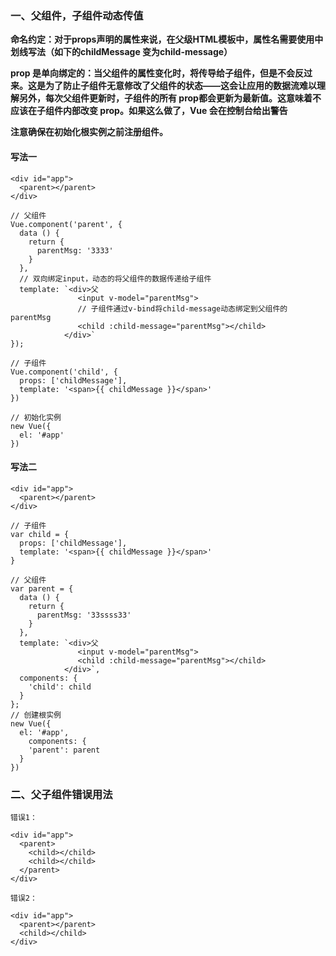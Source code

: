 ### 一、父组件，子组件动态传值

**命名约定：对于props声明的属性来说，在父级HTML模板中，属性名需要使用中划线写法（如下的childMessage 变为child-message）**

**prop 是单向绑定的：当父组件的属性变化时，将传导给子组件，但是不会反过来。这是为了防止子组件无意修改了父组件的状态——这会让应用的数据流难以理解另外，每次父组件更新时，子组件的所有 prop都会更新为最新值。这意味着不应该在子组件内部改变 prop。如果这么做了，Vue 会在控制台给出警告**

**注意确保在初始化根实例之前注册组件。**

#### 写法一

```
<div id="app">
  <parent></parent>
</div>

// 父组件
Vue.component('parent', {
  data () {
    return {
      parentMsg: '3333'
    }
  },
  // 双向绑定input，动态的将父组件的数据传递给子组件
  template: `<div>父
               <input v-model="parentMsg">
               // 子组件通过v-bind将child-message动态绑定到父组件的parentMsg
               <child :child-message="parentMsg"></child>
            </div>`
});

// 子组件
Vue.component('child', {
  props: ['childMessage'],
  template: '<span>{{ childMessage }}</span>'
})

// 初始化实例
new Vue({
  el: '#app'
})
```

#### 写法二

```
<div id="app">
  <parent></parent>
</div>

// 子组件
var child = {
  props: ['childMessage'],
  template: '<span>{{ childMessage }}</span>'
}

// 父组件
var parent = {
  data () {
    return {
      parentMsg: '33ssss33'
    }
  },
  template: `<div>父
               <input v-model="parentMsg">
               <child :child-message="parentMsg"></child>
            </div>`,
  components: {
    'child': child
  }
};
// 创建根实例
new Vue({
  el: '#app',
    components: {
    'parent': parent
  }
})
```

### 二、父子组件错误用法

```
错误1：

<div id="app">
  <parent>
    <child></child>
    <child></child>
  </parent>
</div>

错误2：

<div id="app">
  <parent></parent>
  <child></child>
</div>
```
